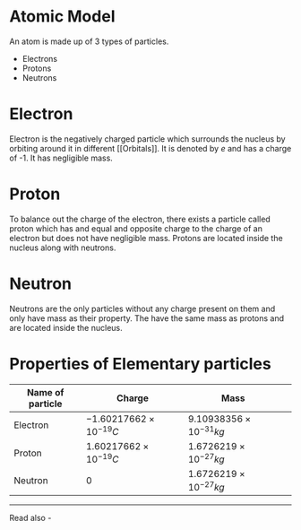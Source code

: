 # Atomic Model

An atom is made up of 3 types of particles. 
- Electrons
- Protons
- Neutrons

# Electron
Electron is the negatively charged particle which surrounds the nucleus by orbiting around it in different [[Orbitals]]. It is denoted by *e* and has a charge of -1. It has negligible mass.

# Proton
To balance out the charge of the electron, there exists a particle called proton which has and equal and opposite charge to the charge of an electron but does not have negligible mass. Protons are located inside the nucleus along with neutrons.

# Neutron
Neutrons are the only particles without any charge present on them and only have mass as their property. The have the same mass as protons and are located inside the nucleus.

# Properties of Elementary particles

| Name of particle | Charge                       | Mass                        |     |
| ---------------- | ---------------------------- | --------------------------- | --- |
| Electron         | ${-1.60217662 × 10^{-19} C}$ | ${9.10938356 × 10^{-31}kg}$ |     |
| Proton           | ${1.60217662 × 10^{-19} C}$  | ${1.6726219 × 10^{-27} kg}$ |     |
| Neutron          | ${0}$                        | ${1.6726219 × 10^{-27} kg}$ |     |


---
Read also - 